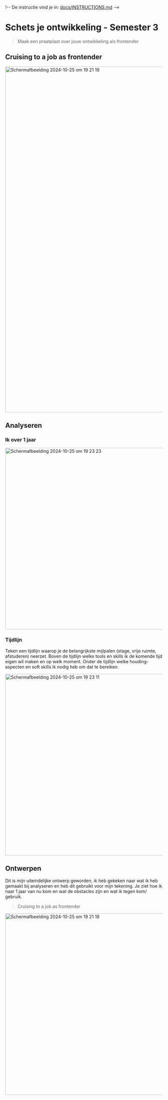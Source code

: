 !-- De instructie vind je in: [docs/INSTRUCTIONS.md](docs/INSTRUCTIONS.md) -->
# Schets je ontwikkeling - Semester 3
> Maak een praatplaat over jouw ontwikkeling als frontender



## Cruising to a job as frontender
<img width="1105" alt="Scherm­afbeelding 2024-10-25 om 19 21 19" src="https://github.com/user-attachments/assets/e1f72d94-b092-4f88-9e09-34506e7a0444">


## Analyseren
### Ik over 1 jaar
<img width="580" alt="Scherm­afbeelding 2024-10-25 om 19 23 23" src="https://github.com/user-attachments/assets/3398ca91-6c9c-45dc-b067-9d2ab5104b9e">

### Tijdlijn
Teken een tijdlijn waarop je de belangrijkste mijlpalen (stage, vrije ruimte, afstuderen) neerzet. Boven de tijdlijn welke tools en skills ik de komende tijd eigen wil maken en op welk moment. Onder de tijdlijn  welke houding-aspecten en soft skills ik nodig heb om dat te bereiken. 

<img width="580" alt="Scherm­afbeelding 2024-10-25 om 19 23 11" src="https://github.com/user-attachments/assets/4c765899-766a-4b8a-9369-5c05fcfcd4a2">

## Ontwerpen
Dit is mijn uiteindelijke ontwerp geworden, ik heb gekeken naar wat ik heb gemaakt bij analyseren en heb dit gebruikt voor mijn tekening. Je ziet hoe ik naar 1 jaar van nu kom en wat de obstacles zijn en wat ik tegen kom/ gebruik. 

> Cruising to a job as frontender
> 
<img width="580" alt="Scherm­afbeelding 2024-10-25 om 19 21 19" src="https://github.com/user-attachments/assets/e1f72d94-b092-4f88-9e09-34506e7a0444">
